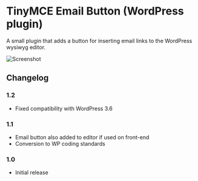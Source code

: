 TinyMCE Email Button (WordPress plugin)
=======================================

A small plugin that adds a button for inserting email links to the WordPress wysiwyg editor.

![Screenshot](https://raw.github.com/GeertDD/wp-plugin-tinymce-email-button/master/screenshot.png)

Changelog
---------

### 1.2

* Fixed compatibility with WordPress 3.6

### 1.1
* Email button also added to editor if used on front-end
* Conversion to WP coding standards

### 1.0
* Initial release